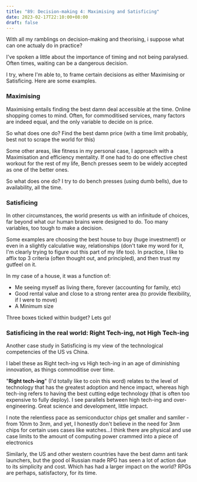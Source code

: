 ```yaml
---
title: "89: Decision-making 4: Maximising and Satisficing"
date: 2023-02-17T22:10:00+08:00
draft: false
---
```

With all my ramblings on decision-making and theorising, i suppose what can one actualy do in practice?

I've spoken a little about the importance of timing and not being paralysed. Often times, waiting can be a dangerous decision.

I try, where I'm able to, to frame certain decisions as either Maximising or Satisficing. Here are some examples.

### Maximising
Maximising entails finding the best damn deal accessible at the time. Online shopping comes to mind. Often, for commoditised services, many factors are indeed equal, and the only variable to decide on is price. 

So what does one do? Find the best damn price (with a time limit probably, best not to scrape the world for this)

Some other areas, like fitness in my personal case, I approach with a Maximisation and efficiency mentality. If one had to do one effective chest workout for the rest of my life, Bench presses seem to be widely accepted as one of the better ones. 

So what does one do? I try to do bench presses (using dumb bells), due to availability, all the time.  

### Satisficing
In other circumstances, the world presents us with an infinitude of choices, far beyond what our human brains were designed to do.  Too many variables, too tough to make a decision.

Some examples are choosing the best house to buy (huge investment!) or even in a slightly calculative way, relationships (don't take my word for it, I'm clearly trying to figure out this part of my life too). In practice, I like to affix top 3 criteria (often thought out, and principled), and then trust my gutfeel on it.

In my case of a house, it was a function of: 

* Me seeing myself as living there, forever (accounting for family, etc)
* Good rental value and close to a strong renter area (to provide flexibility, if I were to move)
* A Minimum size

Three boxes ticked within budget? Lets go!

### Satisficing in the real world: Right Tech-ing, not High Tech-ing
Another case study in Satisficing is my view of the technological competencies of the US vs China. 

I label these as Right tech-ing vs High tech-ing in an age of diminishing innovation, as things commoditise over time. 

"**Right tech-ing**" (I'd totally like to coin this word) relates to the level of technology that has the greatest adoption and hence impact, whereas high tech-ing refers to having the best cutting edge technology (that is often too expensive to fully deploy). I see parallels between high tech-ing and over-engineering. Great science and development, little impact.

I note the relentless pace as semiconductor chips get smaller and samller - from 10nm to 3nm, and yet, I honestly don't believe in the need for 3nm chips for certain uses cases like watches...I think there are physical and use case limits to the amount of computing power crammed into a piece of electronics

Similarly, the US and other western countries have the best damn anti tank launchers, but the good ol Russian made RPG has seen a lot of action due to its simplicity and cost. Which has had a larger impact on the world? RPGs are perhaps, satisfactory, for its time.
